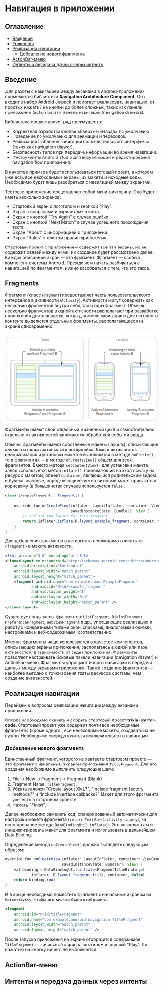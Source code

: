 # Навигация в приложении

## Оглавление

- [Введение](#введение)
- [Fragments](#fragments)
- [Реализация навигации](#реализация-навигации)
	- [Добавление нового фрагмента](#добавление-нового-фрагмента)
- [ActionBar-меню](#actionbar-меню)
- [Интенты и передача данных через интенты](#интенты-и-передача-данных-через-интенты)

## Введение

Для работы с навигацией между экранами в Android-приложении применяется библиотека **Navigation Architecture Component**. Она входит в набор Android Jetpack и помогает реализовать навигацию, от простых нажатий на кнопки до более сложных, таких как панели приложений (action bars) и панель навигации (navigation drawers).

Библиотека предоставляет ряд преимуществ:
* Корректная обработка кнопок «Вверх» и «Назад» по умолчанию
* Поведение по умолчанию для анимации и переходов.
* Реализация шаблонов навигации пользовательского интерфейса (таких как navigation drawer).
* Безопасность типов при передаче информации во время навигации.
* Инструменты Android Studio для визуализации и редактирования navigation flow приложения.

В качестве примера будет использоваться готовый проект, в котором уже есть все необходимые экраны, их макеты и исходные коды. Необходимо будет лишь разобраться с навигацией между экранами.

Тестовое приложение представляет собой мини-викторину. Оно будет иметь несколько экранов:
* Стартовый экран с логотипом и кнопкой "Play".
* Экран с вопросами и вариантами ответа.
* Экран с кнопкой "Try Again" в случае ошибки.
* Экран с кнопкой "Next Match" в случае успешного прохождения теста.
* Экран "About" с информацией о приложении.
* Экран "Rules" с текстом правил приложения.

Стартовый проект с приложением содержит все эти экраны, но не содержит связей между ними, их создание будет рассмотрено далее. Каждое описанный экран — это фрагмент. Фрагмент — особый компонент системы Android. Прежде чем начать разбираться с навигацией по фрагментам, нужно разобраться с тем, что это такое.

## Fragments

Фрагмент (класс `Fragment`) предоставляет часть пользовательскоого интерфейса в активности (`Activity`). Активности могут содержать как несколько фрагментов внутри себя, так и один фрагмент. Обычно несколько фрагментов в одной активности располагают при разработке приложения для планшетов, когда для меню навигации и для основного контента выделются отдельные фрагменты, располагающиеся на экране одновременно.

![](fragments.png)

Фрагменты имеют свой отдельный жизненный цикл и самостоятельно отдельно от активностей занимаются обработкой событий ввода.

Обычно фрагменты имеют собственные макеты (layouts), описывающие элементы пользовательского интерфейса. Если в активностях инициализация и установка макетов выполняется в методе `onCreate()`, то в фрагментах — в методе `onCreateView()` общем для всех фрагментов. Вместо метода `setContentView()` для установки макета здесь используется метод `inflate()`, принимающий на вход ссылку на ресурс с макетом, объект `container`, являющийся родительским видом и булево значение, определяющиее нужно ли новый макет привязать к корневому (в большинстве случаев используется `false`).

```java
class ExampleFragment : Fragment() {

    override fun onCreateView(inflater: LayoutInflater, container: ViewGroup?, 
                              savedInstanceState: Bundle?): View {
        // Inflate the layout for this fragment
        return inflater.inflate(R.layout.example_fragment, container, false)
    }
}
```

Для добавления фрагмента в активность необходимо описать тэг `<fragment>` в макете активности.

```xml
<?xml version="1.0" encoding="utf-8"?>
<LinearLayout xmlns:android="http://schemas.android.com/apk/res/android"
    android:orientation="horizontal"
    android:layout_width="match_parent"
    android:layout_height="match_parent">
    <fragment android:name="com.example.news.ExampleFragment"
            android:id="@+id/example_fragment"
            android:layout_weight="1"
            android:layout_width="0dp"
            android:layout_height="match_parent" />
</LinearLayout>
```

Существует подклассы фрагментов: `ListFragment`, `DialogFragment`, `PreferenceFragment`, `WebViewFragment` и др., упрощающие реализацию и работу с конкретными типами окон: списками, диалоговыми окнами, настройками и веб-содержимым, соответственно.

Именно фрагменты чаще используются в качестве компонентов, описывающих экраны приложения, располагаясь в одной или паре активностей, в зависимости от задач приложения. Фрагменты позволяют настраивать боковые панели навигации (navigation drawer) и ActionBar-меню. Фрагменты упрощают вопрос навигации и передачи данных между экранами приложения. Также создание фрагментов — наиболее выгодно с точки зрения траты ресурсов системы, чем создание активностей.

## Реализация навигации

Перейдем к вопросам реализации навигации между экранами приложения.

Сперва необходимо скачать и собрать стартовый проект **trivia-starter-code**. Стартовый проект уже содержит почти все необходимые фрагменты (кроме одного), все необходимые макеты, создавать их не нужно. Необходимо сосредоточиться исключительно на навигации.

### Добавление нового фрагмента

Единственный фрагмент, которого не хватает в стартовом проекте — это фрагмент с начальным экраном приложения `TitleFragment`. Для его создания необходимо выполнить следующие шаги:

1. File -> New -> Fragment -> Fragment (Blank).
2. Fragment Name: `TitleFragment`.
3. Убрать галочки "Create layout XML?", "Include fragment factory methods?" и "Include interface callbacks?" Макет для этого фрагмента уже есть в стартовом проекте.
4. Нажать "Finish".

Далее необходимо заменить код, сгенерированный автоматически для настройки макета фрагмента (`return TextView(activity).apply`), на использование метода `DataBindingUtil.inflate()`. Это позволит нам и инициализировать макет для фрагмента и использовать в дальнейшем Data Binding.

Определение метода `onCreateView()` должно выглядеть следующим образом:

```java
override fun onCreateView(inflater: LayoutInflater, container: ViewGroup?,
                          savedInstanceState: Bundle?): View? {
    val binding = DataBindingUtil.inflate<FragmentTitleBinding>(
            inflater, R.layout.fragment_title, container, false)
    return binding.root
}
```

И в конце необходимо поместить фрагмент с начальным экраном на `MainActivity`, чтобы его можно было отобразить.

```xml
<fragment
    android:id="@+id/titleFragment"
    android:name="com.example.android.navigation.TitleFragment"
    android:layout_width="match_parent"
    android:layout_height="match_parent" />
```

После запуска приложения на экране отобразится содержимое `TitleFragment` — начальный экран с логотипом и кнопкой "Play". По нажатию на кнопку ничего не выполняется.

## ActionBar-меню

## Интенты и передача данных через интенты

